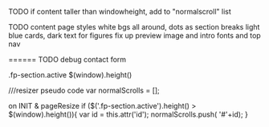 TODO if content taller than windowheight, add to "normalscroll" list


TODO content page styles
    white bgs all around, 
    dots as section breaks
    light blue cards, dark text for figures
    fix up preview image
    and intro fonts
    and top nav
    
 ======
TODO debug contact form 



.fp-section.active
$(window).height()


///resizer pseudo code
var normalScrolls = [];

on INIT & pageResize 
    if ($('.fp-section.active').height() > $(window).height()){
        var id = this.attr('id');
        normalScrolls.push( '#'+id);
    }